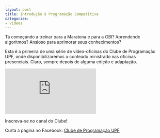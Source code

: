 ```yaml
---
layout: post
title: Introdução à Programação Competitiva
categories:
- videos
---
```


Tá começando a treinar para a Maratona e para a OBI? Aprendendo algoritmos? 
Ansioso para aprimorar seus conhecimentos?

Esta é a primeira de uma série de vídeo-oficinas do Clube de Programação UPF, 
onde disponibilizaremos o conteúdo ministrado nas oficinas presenciais. Claro, 
sempre depois de alguma edição e adaptação. 

<div class='embed-container'><iframe src='https://www.youtube.com/embed/P9IEnE6B8R4' frameborder='0' allowfullscreen></iframe></div>


Inscreva-se no canal do Clube!

Curta a página no Facebook: [Clube de Programação UPF](https://facebook.com/maratonaupf)
